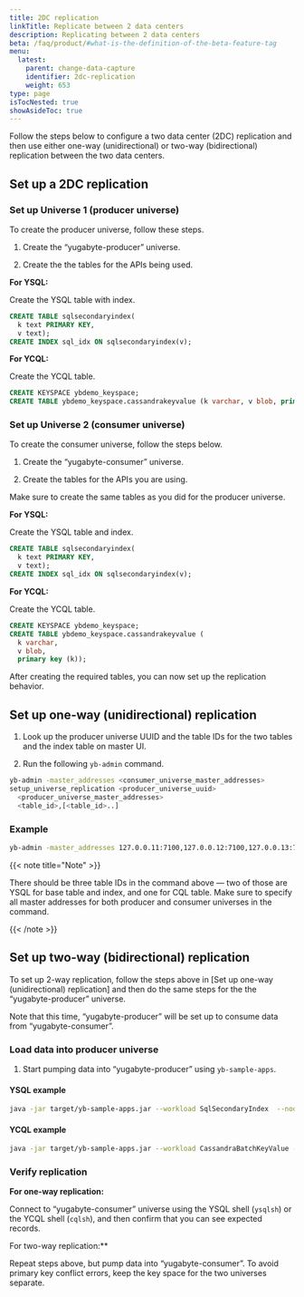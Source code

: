 ```yaml
---
title: 2DC replication
linkTitle: Replicate between 2 data centers
description: Replicating between 2 data centers
beta: /faq/product/#what-is-the-definition-of-the-beta-feature-tag
menu:
  latest:
    parent: change-data-capture
    identifier: 2dc-replication
    weight: 653
type: page
isTocNested: true
showAsideToc: true
---
```


Follow the steps below to configure a two data center (2DC) replication and then use either one-way (unidirectional) or two-way (bidirectional) replication between the two data centers.

## Set up a 2DC replication

### Set up Universe 1 (producer universe)

To create the producer universe, follow these steps.

1. Create the “yugabyte-producer” universe.

2. Create the the tables for the APIs being used.

**For YSQL:**

Create the YSQL table with index.

   ```sql
   CREATE TABLE sqlsecondaryindex(
     k text PRIMARY KEY,
     v text);
   CREATE INDEX sql_idx ON sqlsecondaryindex(v);
   ```

**For YCQL:**

Create the YCQL table.

```sql
CREATE KEYSPACE ybdemo_keyspace;
CREATE TABLE ybdemo_keyspace.cassandrakeyvalue (k varchar, v blob, primary key (k));
```

### Set up Universe 2 (consumer universe)

To create the consumer universe, follow the steps below.

1. Create the “yugabyte-consumer” universe.

2. Create the tables for the APIs you are using.

Make sure to create the same tables as you did for the producer universe.

**For YSQL:**

Create the YSQL table and index.

```sql
CREATE TABLE sqlsecondaryindex(
  k text PRIMARY KEY,
  v text);
CREATE INDEX sql_idx ON sqlsecondaryindex(v);
```

**For YCQL:**

Create the YCQL table.

```sql
CREATE KEYSPACE ybdemo_keyspace;
CREATE TABLE ybdemo_keyspace.cassandrakeyvalue (
  k varchar, 
  v blob, 
  primary key (k));
```

After creating the required tables, you can now set up the replication behavior.

## Set up one-way (unidirectional) replication

1. Look up the producer universe UUID and the table IDs for the two tables and the index table on master UI.

2. Run the following `yb-admin` command.

```bash
yb-admin -master_addresses <consumer_universe_master_addresses>
setup_universe_replication <producer_universe_uuid>
  <producer_universe_master_addresses>
  <table_id>,[<table_id>..]
```

### Example

```bash
yb-admin -master_addresses 127.0.0.11:7100,127.0.0.12:7100,127.0.0.13:7100 setup_universe_replication e260b8b6-e89f-4505-bb8e-b31f74aa29f3 127.0.0.1:7100,127.0.0.2:7100,127.0.0.3:7100 000030a5000030008000000000004000,000030a5000030008000000000004005,dfef757c415c4b2cacc9315b8acb539a
```

{{< note title="Note" >}}

There should be three table IDs in the command above — two of those are YSQL for base table and index, and one for CQL table. Make sure to specify all master addresses for both producer and consumer universes in the command.

{{< /note >}}

## Set up two-way (bidirectional) replication

To set up 2-way replication, follow the steps above in [Set up one-way (unidirectional) replication] and then do the same steps for the the “yugabyte-producer” universe.

Note that this time, “yugabyte-producer” will be set up to consume data from “yugabyte-consumer”.

### Load data into producer universe

1. Start pumping data into “yugabyte-producer” using `yb-sample-apps`.

#### YSQL example

```bash
java -jar target/yb-sample-apps.jar --workload SqlSecondaryIndex  --nodes 127.0.0.1:5433
```

#### YCQL example

```bash
java -jar target/yb-sample-apps.jar --workload CassandraBatchKeyValue --nodes 127.0.0.1:9042
```

### Verify replication

**For one-way replication:**

Connect to “yugabyte-consumer” universe using the YSQL shell (`ysqlsh`) or the YCQL shell (`cqlsh`), and then confirm that you can see expected records.

For two-way replication:**

Repeat steps above, but pump data into “yugabyte-consumer”. To avoid primary key conflict errors, keep the key space for the two universes separate.
